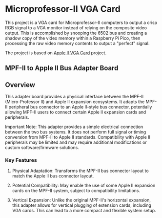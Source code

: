 # Microprofessor-II VGA Card

This project is a VGA card for Microprofessor-II computers to output a crisp RGB signal to a VGA monitor instead of relying on the composite video output. This is accomplished by snooping the 6502 bus and creating a shadow copy of the video memory within a Raspberry Pi Pico, then processing the raw video memory contents to output a "perfect" signal.

The project is based on [Apple II VGA Card](https://github.com/markadev/AppleII-VGA) project.

## MPF-II to Apple II Bus Adapter Board

## Overview

This adapter board provides a physical interface between the MPF-II (Micro-Professor II) and Apple II expansion ecosystems. It adapts the MPF-II peripheral bus connector to an Apple II-style bus connector, potentially allowing MPF-II users to connect certain Apple II expansion cards and peripherals.

Important Note: This adapter provides a simple electrical connection between the two bus systems. It does not perform full signal or timing conversion from MPF-II to Apple II standards. Compatibility with Apple II peripherals may be limited and may require additional modifications or custom software/firmware solutions.

### Key Features

1. Physical Adaptation: Transforms the MPF-II bus connector layout to match the Apple II bus connector layout.

2. Potential Compatibility: May enable the use of some Apple II expansion cards on the MPF-II system, subject to compatibility limitations.

3. Vertical Expansion: Unlike the original MPF-II's horizontal expansion, this adapter allows for vertical plugging of extension cards, including VGA cards. This can lead to a more compact and flexible system setup.

